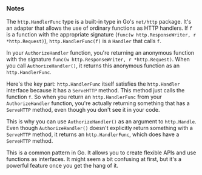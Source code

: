 ### Notes 
The `http.HandlerFunc` type is a built-in type in Go's `net/http` package. It's an adapter that allows the use of ordinary functions as HTTP handlers. 
If `f` is a function with the appropriate signature (`func(w http.ResponseWriter, r *http.Request)`), `http.HandlerFunc(f)` is a `Handler` that calls `f`.

In your `AuthorizeHandler` function, you're returning an anonymous function with the signature `func(w http.ResponseWriter, r *http.Request)`. When you call `AuthorizeHandler()`, it returns this anonymous function as an `http.HandlerFunc`.

Here's the key part: `http.HandlerFunc` itself satisfies the `http.Handler` interface because it has a `ServeHTTP` method. This method just calls the function `f`.
 So when you return an `http.HandlerFunc` from your `AuthorizeHandler` function, you're actually returning something that has a `ServeHTTP` method, even though you 
 don't see it in your code.

This is why you can use `AuthorizeHandler()` as an argument to `http.Handle`. Even though `AuthorizeHandler()` doesn't explicitly return something with a `ServeHTTP` method, it returns an `http.HandlerFunc`, which does have a `ServeHTTP` method.

This is a common pattern in Go. It allows you to create flexible APIs and use functions as interfaces. It might seem a bit confusing at first, but it's a powerful feature once you get the hang of it.